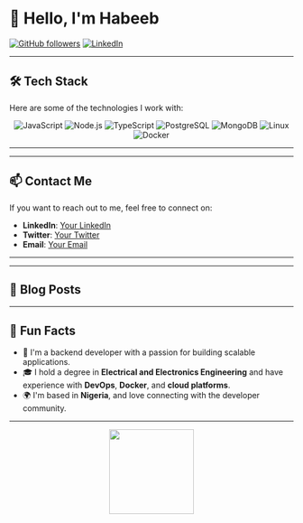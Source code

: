 # 👋 Hello, I'm Habeeb

[![GitHub followers](https://img.shields.io/github/followers/your-username?style=social)](https://github.com/your-username)
[![LinkedIn](https://img.shields.io/badge/LinkedIn-Connect-blue)](https://www.linkedin.com/in/your-linkedin/)

---

## 🛠️ Tech Stack
Here are some of the technologies I work with:

<p align="center">
  <img src="https://img.shields.io/badge/Code-JavaScript-informational?style=flat&logo=javascript&color=F7DF1E" alt="JavaScript">
  <img src="https://img.shields.io/badge/Code-Node.js-informational?style=flat&logo=node.js&color=339933" alt="Node.js">
  <img src="https://img.shields.io/badge/Code-TypeScript-informational?style=flat&logo=typescript&color=007ACC" alt="TypeScript">
  <img src="https://img.shields.io/badge/Code-PostgreSQL-informational?style=flat&logo=postgresql&color=336791" alt="PostgreSQL">
  <img src="https://img.shields.io/badge/Code-MongoDB-informational?style=flat&logo=mongodb&color=47A248" alt="MongoDB">
  <img src="https://img.shields.io/badge/Code-Linux-informational?style=flat&logo=linux&color=FCC624" alt="Linux">
  <img src="https://img.shields.io/badge/Code-Docker-informational?style=flat&logo=docker&color=2496ED" alt="Docker">
</p>

---



---

## 📫 Contact Me
If you want to reach out to me, feel free to connect on:
- **LinkedIn**: [Your LinkedIn](https://www.linkedin.com/in/your-linkedin/)
- **Twitter**: [Your Twitter]([https://twitter.com/your-username](https://www.linkedin.com/in/habeeb-ibrahim-ab0003232/))
- **Email**: [Your Email](ibrahim.habeeb2004@gmail.com)

---



---

## 📝 Blog Posts

<!-- BLOG-POST-LIST:END -->

---

## 🎨 Fun Facts
- 🔧 I'm a backend developer with a passion for building scalable applications.
- 🎓 I hold a degree in **Electrical and Electronics Engineering** and have experience with **DevOps**, **Docker**, and **cloud platforms**.
- 🌍 I'm based in **Nigeria**, and love connecting with the developer community.

---

<p align="center">
  <img src="https://github.com/Ibrahimhabeeb.png" width="150px">
</p>

